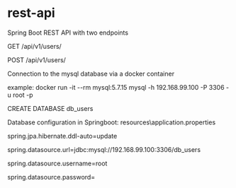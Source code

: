 # rest-api

Spring Boot REST API with two endpoints

GET /api/v1/users/

POST /api/v1/users/

Connection to the mysql database via a docker container

example:
docker run -it --rm mysql:5.7.15 mysql -h 192.168.99.100 -P 3306 -u root -p

CREATE DATABASE db_users



Database configuration in Springboot:  resources\application.properties


spring.jpa.hibernate.ddl-auto=update

spring.datasource.url=jdbc:mysql://192.168.99.100:3306/db_users

spring.datasource.username=root

spring.datasource.password=



